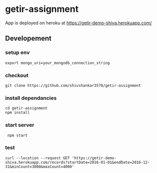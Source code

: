 # getir-assignment
App is deployed on heroku at https://getir-demo-shiva.herokuapp.com/

## Developement
### setup env
```export mongo_uri=your_mongodb_connection_string```
### checkout 
```git clone https://github.com/shivshankar3578/getir-assignment```
### install dependancies

```
cd getir-assignment
npm install
```
### start server
``` npm start```


### test
``` curl --location --request GET 'https://getir-demo-shiva.herokuapp.com/records?startDate=2016-01-01&endDate=2016-12-31&minCount=3000&maxCount=4000' ```
